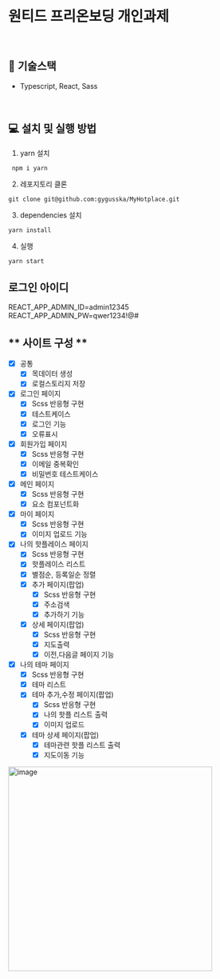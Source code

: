 # 원티드 프리온보딩 개인과제

<br />

## 🔧 **기술스택**

- Typescript, React, Sass <br />

<br />

## **💻 설치 및 실행 방법**

1. yarn 설치

```
 npm i yarn
```

2. 레포지토리 클론

```
git clone git@github.com:gygusska/MyHotplace.git
```

3. dependencies 설치

```
yarn install
```

4. 실행

```
yarn start
```
## 로그인 아이디
REACT_APP_ADMIN_ID=admin12345
REACT_APP_ADMIN_PW=qwer1234!@#

## ** 사이트 구성 **
- [x] 공통
  - [x] 목데이터 생성
  - [x] 로컬스토리지 저장
- [x] 로그인 페이지
  - [x] Scss 반응형 구현
  - [x] 테스트케이스
  - [x] 로그인 기능
  - [x] 오류표시
- [x] 회원가입 페이지
  - [x] Scss 반응형 구현
  - [x] 이메일 중복확인
  - [x] 비밀번호 테스트케이스
- [x] 메인 페이지
  - [x] Scss 반응형 구현
  - [x] 요소 컴포넌트화
- [x] 마이 페이지
  - [x] Scss 반응형 구현
  - [x] 이미지 업로드 기능
- [x] 나의 핫플레이스 페이지
  - [x] Scss 반응형 구현
  - [x] 핫플레이스 리스트
  - [x] 별점순, 등록일순 정렬
  - [x] 추가 페이지(팝업)
    - [x] Scss 반응형 구현
    - [x] 주소검색
    - [x] 추가하기 기능
  - [x] 상세 페이지(팝업)
    - [x] Scss 반응형 구현
    - [x] 지도출력
    - [x] 이전,다음글 페이지 기능
- [x] 나의 테마 페이지
  - [x] Scss 반응형 구현
  - [x] 테마 리스트
  - [x] 테마 추가,수정 페이지(팝업)
    - [x] Scss 반응형 구현
    - [x] 나의 핫플 리스트 출력
    - [x] 이미지 업로드
  - [x] 테마 상세 페이지(팝업)
    - [x] 테마관련 핫플 리스트 출력
    - [x] 지도이동 기능

<img width="409" alt="image" src="https://user-images.githubusercontent.com/28261736/172025745-aec8699e-59c4-4a2f-a890-eee5500a06d6.png">
